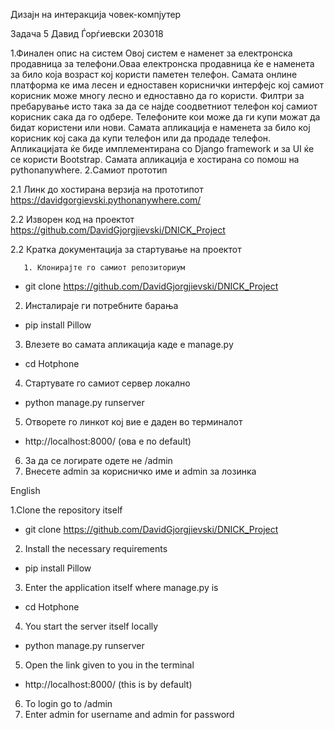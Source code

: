 Дизајн на интеракција човек-компјутер

Задача 5
Давид Ѓорѓиевски 203018

1.Финален опис на систем
Овој систем е наменет за електронска продавница за телефони.Оваа електронска продавница ќе е наменета за било која возраст кој користи паметен телефон. Самата онлине платформа ке има лесен и едноставен кориснички интерфејс кој самиот корисник може многу лесно и едноставно да го користи. Филтри за пребарување исто така за да се најде соодветниот телефон кој самиот корисник сака да го одбере. Телефоните кои може да ги купи можат да бидат користени или нови. Самата апликација е наменета за било кој корисник кој сака да купи телефон или да продаде телефон. Апликацијата ќе биде имплементирана со Django framework и за UI ќе се користи Bootstrap. Самата апликација е хостирана со помош на pythonanywhere.
2.Самиот прототип

2.1 Линк до хостирана верзија на прототипот
https://davidgorgievski.pythonanywhere.com/

2.2 Изворен код на проектот
https://github.com/DavidGjorgjievski/DNICK_Project

2.2	Кратка документација за стартување на проектот

       1. Клонирајте го самиот репозиториум
- git clone https://github.com/DavidGjorgjievski/DNICK_Project
2. Инсталираје ги потребните барања
- pip install Pillow
3. Влезете во самата апликација каде е manage.py
- cd Hotphone
4. Стартувате го самиот сервер локално
- python manage.py runserver
5. Отворете го линкот кој вие е даден во терминалот
- http://localhost:8000/ (ова е по default) 
6. За да се логирате одете не /admin
7. Внесете admin за корисничко име и admin за лозинка


English

1.Clone the repository itself
- git clone https://github.com/DavidGjorgjievski/DNICK_Project
2. Install the necessary requirements
- pip install Pillow
3. Enter the application itself where manage.py is
- cd Hotphone
4. You start the server itself locally
- python manage.py runserver
5. Open the link given to you in the terminal
- http://localhost:8000/ (this is by default)
6. To login go to /admin
7. Enter admin for username and admin for password
